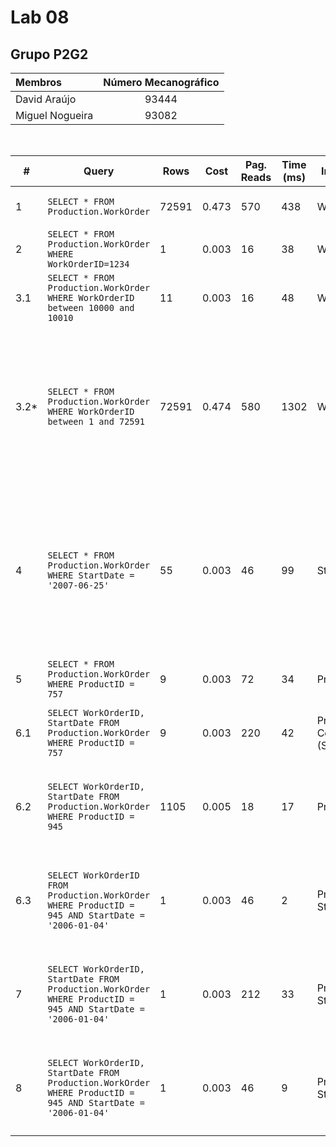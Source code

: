 # Lab 08

## Grupo **P2G2**

| Membros | Número Mecanográfico |
| :- | :-: |
| David Araújo | 93444 |
| Miguel Nogueira | 93082 |

<br>

| # | Query | Rows | Cost | Pag. Reads | Time (ms) | Index used | Index Op. | Index Creation SQL |
| - | - | - | - | - | - | - | - | - |
| 1 | ````SELECT * FROM Production.WorkOrder```` | 72591 | 0.473 | 570 | 438 | WorkOderID | Clustered Index Scan | N/A |
| 2 | ````SELECT * FROM Production.WorkOrder WHERE WorkOrderID=1234```` | 1 | 0.003 | 16 | 38 | WorkOrderID | Clustered Index Seek | N/A |
| 3.1 | ````SELECT * FROM Production.WorkOrder WHERE WorkOrderID between 10000 and 10010```` | 11 | 0.003 | 16 | 48 | WorkOrderID | Clustered Index Seek | N/A |
| 3.2* | ````SELECT * FROM Production.WorkOrder WHERE WorkOrderID between 1 and 72591```` | 72591 | 0.474 | 580 | 1302 | WorkOrderID | Index Seek (Non Clustered) | ````CREATE NONCLUSTERED INDEX [index] ON [Production].[WorkOrder] ([WorkOrderID]) INCLUDE ([ProductID],[OrderQty],[StockedQty],[ScrappedQty],[StartDate],[EndDate],[DueDate],[ScrapReasonID],[ModifiedDate])```` |
| 4 | ````SELECT * FROM Production.WorkOrder WHERE StartDate = '2007-06-25'```` | 55 | 0.003 | 46 | 99 | StartDate | Index Seek (Non Clustered) | ````CREATE NONCLUSTERED INDEX [index] ON [Production].[WorkOrder] ([StartDate]) INCLUDE ([WorkOrderID],[ProductID],[OrderQty],[StockedQty],[ScrappedQty],[EndDate],[DueDate],[ScrapReasonID],[ModifiedDate])```` |
| 5 | ````SELECT * FROM Production.WorkOrder WHERE ProductID = 757```` | 9 | 0.003 | 72 | 34 | ProductID | Index Seek (Non Clustered) | N/A |
| 6.1 | ````SELECT WorkOrderID, StartDate FROM Production.WorkOrder WHERE ProductID = 757```` | 9 | 0.003 | 220 | 42 | ProductID Covered (StartDate) | Index Seek (Non Clustered) | N/A |
| 6.2 | ````SELECT WorkOrderID, StartDate FROM Production.WorkOrder WHERE ProductID = 945```` | 1105 | 0.005 | 18 | 17 | ProductID | Index Seek (Non Clustered) | ````CREATE NONCLUSTERED INDEX [index] ON [Production].[WorkOrder] ([ProductID]) INCLUDE ([WorkOrderID],[StartDate])```` |
| 6.3 | ````SELECT WorkOrderID FROM Production.WorkOrder WHERE ProductID = 945 AND StartDate = '2006-01-04'```` | 1 | 0.003 | 46 | 2 | ProductID, StartDate | Index Seek (Non Clustered) | ````CREATE NONCLUSTERED INDEX [index] ON [Production].[WorkOrder] ([ProductID],[StartDate]) INCLUDE ([WorkOrderID])```` |
| 7 | ````SELECT WorkOrderID, StartDate FROM Production.WorkOrder WHERE ProductID = 945 AND StartDate = '2006-01-04'```` | 1 | 0.003 | 212 | 33 | ProductID, StartDate | Index Seek (Non Clustered) | ````CREATE NONCLUSTERED INDEX [index] ON [Production].[WorkOrder] ([ProductID],[StartDate]) INCLUDE ([WorkOrderID])```` |
| 8 | ````SELECT WorkOrderID, StartDate FROM Production.WorkOrder WHERE ProductID = 945 AND StartDate = '2006-01-04'```` | 1 | 0.003 | 46 | 9 | ProductID, StartDate | Index Seek (Non Clustered) | ````CREATE NONCLUSTERED INDEX [index] ON [Production].[WorkOrder] ([ProductID],[StartDate]) INCLUDE ([WorkOrderID])```` |

<div style="page-break-after: always;"></div>
